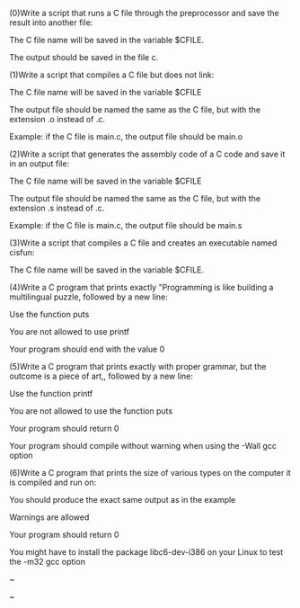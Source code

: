 (0)Write a script that runs a C file through the preprocessor and save the result into another file:                                     

The C file name will be saved in the variable $CFILE.                                                                                    

The output should be saved in the file c.                                                                                                

                                                                                                                                         

(1)Write a script that compiles a C file but does not link:                                                                              

The C file name will be saved in the variable $CFILE                                                                                     

The output file should be named the same as the C file, but with the extension .o instead of .c.                                         

Example: if the C file is main.c, the output file should be main.o                                                                       

                                                                                                                                         

(2)Write a script that generates the assembly code of a C code and save it in an output file:                                            

The C file name will be saved in the variable $CFILE                                                                                     

The output file should be named the same as the C file, but with the extension .s instead of .c.                                         

Example: if the C file is main.c, the output file should be main.s                                                                       

                                                                                                                                         

(3)Write a script that compiles a C file and creates an executable named cisfun:                                                         

The C file name will be saved in the variable $CFILE.                                                                                    

                                                                                                                                         

(4)Write a C program that prints exactly "Programming is like building a multilingual puzzle, followed by a new line:                    

Use the function puts                                                                                                                    

You are not allowed to use printf                                                                                                        

Your program should end with the value 0                                                                                                 

                                                                                                                                         

(5)Write a C program that prints exactly with proper grammar, but the outcome is a piece of art,, followed by a new line:                

Use the function printf                                                                                                                  

You are not allowed to use the function puts                                                                                             

Your program should return 0                                                                                                             

Your program should compile without warning when using the -Wall gcc option                                                              

                                                                                                                                         

(6)Write a C program that prints the size of various types on the computer it is compiled and run on:                                    

You should produce the exact same output as in the example                                                                               

Warnings are allowed                                                                                                                     

Your program should return 0                                                                                                             

You might have to install the package libc6-dev-i386 on your Linux to test the -m32 gcc option                                           

~                                                                                                                                        

~                                                             
